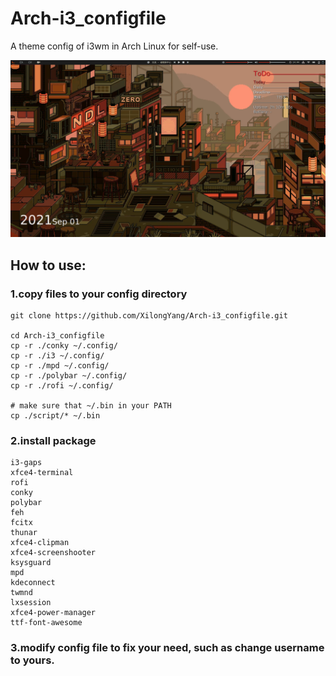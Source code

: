 # Arch-i3_configfile

A theme config of i3wm in Arch Linux for self-use.

![images/Screenshot.png](images/Screenshot.png)

## How to use:

### 1.copy files to your config directory

```
git clone https://github.com/XilongYang/Arch-i3_configfile.git

cd Arch-i3_configfile
cp -r ./conky ~/.config/
cp -r ./i3 ~/.config/
cp -r ./mpd ~/.config/
cp -r ./polybar ~/.config/
cp -r ./rofi ~/.config/

# make sure that ~/.bin in your PATH
cp ./script/* ~/.bin
```

### 2.install package 

```
i3-gaps
xfce4-terminal
rofi
conky
polybar
feh
fcitx
thunar
xfce4-clipman
xfce4-screenshooter
ksysguard
mpd
kdeconnect
twmnd
lxsession
xfce4-power-manager
ttf-font-awesome
```

### 3.modify config file to fix your need, such as change username to yours.